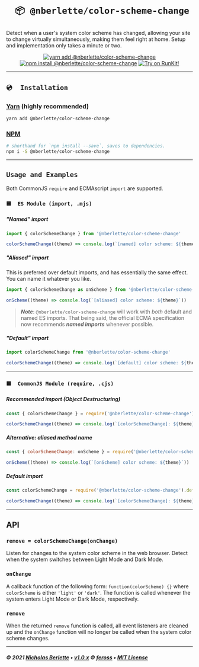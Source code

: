 
<h1 align="center">

  <code> 📦  @nberlette/color-scheme-change</code>
</h1>

Detect when a user's system color scheme has changed, allowing your site to change virtually simultaneously, making them feel right at home. Setup and implementation only takes a minute or two.  

<div align="center">
  
[![yarn add @nberlette/color-scheme-change][yarn-image]][yarn-url] [![npm install @nberlette/color-scheme-change][npm-image]][npm-url] [![Try on RunKit!][runkit-image3]][runkit-url]   
</div>

- - -

## `💿  Installation`

### [Yarn](https://yarnpkg.com) (highly recommended)

```bash
yarn add @nberlette/color-scheme-change
```

### [NPM](https://npmjs.com)

```bash
# shorthand for `npm install --save`, saves to dependencies.
npm i -S @nberlette/color-scheme-change
```

- - -   

## `Usage and Examples`

Both CommonJS `require` and ECMAscript `import` are supported.

### `🟨  ES Module (import, .mjs)`

##### _"Named" import_

```js
import { colorSchemeChange } from '@nberlette/color-scheme-change'

colorSchemeChange((theme) => console.log(`[named] color scheme: ${theme}`))
```

##### _"Aliased" import_

This is preferred over default imports, and has essentially the same effect. You can name it whatever you like.

```js
import { colorSchemeChange as onScheme } from '@nberlette/color-scheme-change'

onScheme((theme) => console.log(`[aliased] color scheme: ${theme}`))
```

> ***Note***: `@nberlette/color-scheme-change` will work with *both* default and named ES imports.
> That being said, the official ECMA specification now recommends ***named imports*** whenever possible.

##### _"Default" import_

```js
import colorSchemeChange from '@nberlette/color-scheme-change'

colorSchemeChange((theme) => console.log(`[default] color scheme: ${theme}`))
```

- - -    

### `🟩  CommonJS Module (require, .cjs)`

##### Recommended import (Object Destructuring)

```js
const { colorSchemeChange } = require('@nberlette/color-scheme-change')

colorSchemeChange((theme) => console.log(`[colorSchemeChange]: ${theme}`))
```

##### Alternative: aliased method name
```js
const { colorSchemeChange: onScheme } = require('@nberlette/color-scheme-change')

onScheme((theme) => console.log(`[onScheme] color scheme: ${theme}`))
```

##### Default import

```js
const colorSchemeChange = require('@nberlette/color-scheme-change').default

colorSchemeChange((theme) => console.log(`[colorSchemeChange]: ${theme}`))
```

- - -

## API

### `remove = colorSchemeChange(onChange)`

Listen for changes to the system color scheme in the web browser. Detect when
the system switches between Light Mode and Dark Mode.

### `onChange`

A callback function of the following form: `function(colorScheme) {}` where
`colorScheme` is either `'light'` or `'dark'`. The function is called whenever
the system enters Light Mode or Dark Mode, respectively.

### `remove`

When the returned `remove` function is called, all event listeners are cleaned
up and the `onChange` function will no longer be called when the system color
scheme changes.

- - - 

<!-- <details>
<summary><code>remove = colorSchemeChange(onChange)</code></summary>

Listen for changes to the system color scheme in the web browser. Detect when
the system switches between Light Mode and Dark Mode.
</details>

<details>
<summary><code>onChange</code></summary>

A callback function of the following interface: `function(colorScheme) {}` where
`colorScheme` is either `'light'` or `'dark'`. The function is called whenever
the system enters Light Mode or Dark Mode, respectively.

</details>

<details>
<summary><code>remove</code></summary>

When the returned `remove` function is called, all event listeners are cleaned
up and the `onChange` function will no longer be called when the system color
scheme changes.

</details> -->

<!-- - - - -->

##### © 2021 [Nicholas Berlette](https://nick.berlette.com) • [v1.0.x](https://github.com/feross/color-scheme-change) © [feross](https://feross.org) • [MIT License](https://nick.mit-license.org)

<!-- [npm-image]: https://nodei.co/npm/@nberlette/color-scheme-change.png?mini=true -->

[npm-image]: https://img.shields.io/badge/-npm%20i%20--S%20%40nberlette%2Fcolor%E2%80%90scheme%E2%80%90change-red?labelColor=565656&style=for-the-badge&logo=npm
[npm-image2]: https://img.shields.io/badge/npm%20i%20--S%20-%40nberlette%2Fcolor--scheme--change-red?style=for-the-badge&logo=npm
[yarn-image]: https://img.shields.io/badge/-yarn%20add%20%40nberlette%2Fcolor--scheme--change-9cf?labelColor=565656&logo=yarn&style=for-the-badge
[yarn-image2]: https://img.shields.io/badge/yarn%20add-%40nberlette%2Fcolor--scheme--change-9cf?labelColor=444444&logo=yarn&style=for-the-badge
[runkit-image]: https://badge.runkitcdn.com/@nberlette/color-scheme-change.svg?style=social
[runkit-image2]: https://img.shields.io/badge/try%20on%20runkit-%40nberlette%2Fcolor--scheme--change-ff69b4?style=for-the-badge&logo=runkit&logoColor=ff69b4
[runkit-image3]: https://img.shields.io/badge/Try-%20on%20RunKit-ff69b4?style=for-the-badge&logo=runkit&logoColor=ff69b4

[npm-url]: https://npmjs.org/package/@nberlette/color-scheme-change
[yarn-url]: https://yarnpkg.com/packages/@nberlette/color-scheme-change
[runkit-url]: https://npm.runkit.com/@nberlette/color-scheme-change
